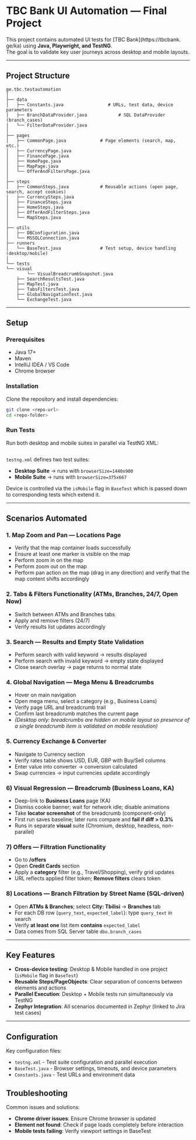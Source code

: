 # TBC Bank UI Automation — Final Project

This project contains automated UI tests for [TBC Bank](https://tbcbank.
ge/ka) using **Java, Playwright, and TestNG**.  
The goal is to validate key user journeys across desktop and mobile layouts.

---

## Project Structure

```
ge.tbc.testautomation
│
├── data
│   ├── Constants.java                 # URLs, test data, device parameters
│   ├── BranchDataProvider.java            # SQL DataProvider (branch_cases)
│   └── FilterDataProvider.java     
│
├── pages
│   ├── CommonPage.java             # Page elements (search, map, etc.)
│   ├── CurrencyPage.java
│   ├── FinancePage.java
│   ├── HomePage.java
│   ├── MapPage.java
│   └── OfferAndFiltersPage.java
│
├── steps
│   ├── CommonSteps.java            # Reusable actions (open page, search, accept cookies)
│   ├── CurrencySteps.java 
│   ├── FinanceSteps.java 
│   ├── HomeSteps.java 
│   ├── OfferAndFilterSteps.java 
│   └── MapSteps.java
│
├── utils
│   ├── DBConfiguration.java
│   └── MSSQLConnection.java
├── runners
│   └── BaseTest.java               # Test setup, device handling (desktop/mobile)
│
└── tests
└── visual
        └── VisualBreadcrumbSnapshot.java
    ├── SearchResultsTest.java
    ├── MapTest.java
    ├── TabsFiltersTest.java
    ├── GlobalNavigationTest.java
    └── ExchangeTest.java
```

---

## Setup

### Prerequisites
- Java 17+
- Maven
- IntelliJ IDEA / VS Code
- Chrome browser

### Installation
Clone the repository and install dependencies:
```bash
git clone <repo-url>
cd <repo-folder>
```

### Run Tests
Run both desktop and mobile suites in parallel via TestNG XML:
```
```

`testng.xml` defines two test suites:
- **Desktop Suite** → runs with `browserSize=1440x900`
- **Mobile Suite** → runs with `browserSize=375x667`

Device is controlled via the `isMobile` flag in `BaseTest` which is passed 
down to corresponding tests which extend it.

---

## Scenarios Automated

### 1. Map Zoom and Pan — Locations Page
- Verify that the map container loads successfully
- Ensure at least one marker  is visible on the map
- Perform zoom in on the map 
- Perform zoom out on the map 
- Perform pan action on the map (drag in any direction) and verify that the map content shifts accordingly

### 2. Tabs & Filters Functionality (ATMs, Branches, 24/7, Open Now)
- Switch between ATMs and Branches tabs
- Apply and remove filters (24/7)
- Verify results list updates accordingly

### 3. Search — Results and Empty State Validation
- Perform search with valid keyword → results displayed
- Perform search with invalid keyword → empty state displayed
- Close search overlay → page returns to normal state

### 4. Global Navigation — Mega Menu & Breadcrumbs
- Hover on main navigation
- Open mega menu, select a category (e.g., Business Loans)
- Verify page URL and breadcrumb trail
- Confirm last breadcrumb matches the current page
- *(Desktop only: breadcrumbs are hidden on mobile layout so presence of a 
  single breadcrumb item is validated on mobile resolution)*

### 5. Currency Exchange & Converter
- Navigate to Currency section
- Verify rates table shows USD, EUR, GBP with Buy/Sell columns
- Enter value into converter → conversion calculated
- Swap currencies → input currencies update accordingly

### 6) Visual Regression — Breadcrumb (Business Loans, KA)
- Deep-link to **Business Loans** page (KA)
- Dismiss cookie banner; wait for network idle; disable animations
- Take **locator screenshot** of the breadcrumb (component-only)
- First run saves baseline; later runs compare and **fail if diff > 0.3%**
- Runs in separate **visual** suite (Chromium, desktop, headless, non-parallel)

### 7) Offers — Filtration Functionality
- Go to **/offers**
- Open **Credit Cards** section
- Apply a **category** filter (e.g., Travel/Shopping), verify grid updates
- URL reflects applied filter token; **Remove filters** clears token

### 8) Locations — Branch Filtration by Street Name (SQL-driven)
- Open **ATMs & Branches**; select **City: Tbilisi** → **Branches** tab
- For each DB row (`query_text`, `expected_label`): type `query_text` in search
- Verify **at least one** list item **contains** `expected_label`
- Data comes from SQL Server table `dbo.branch_cases`


---

## Key Features

- **Cross-device testing**: Desktop & Mobile handled in one project (`isMobile` flag in `BaseTest`)
- **Reusable Steps/PageObjects**: Clear separation of concerns between elements and actions
- **Parallel Execution**: Desktop + Mobile tests run simultaneously via TestNG
- **Zephyr Integration**: All scenarios documented in Zephyr (linked to Jira test cases)

---

## Configuration
Key configuration files:
- `testng.xml` - Test suite configuration and parallel execution
- `BaseTest.java` - Browser settings, timeouts, and device parameters
- `Constants.java` - Test URLs and environment data
## Troubleshooting
Common issues and solutions:
- **Chrome driver issues**: Ensure Chrome browser is updated
- **Element not found**: Check if page loads completely before interaction
- **Mobile tests failing**: Verify viewport settings in BaseTest

